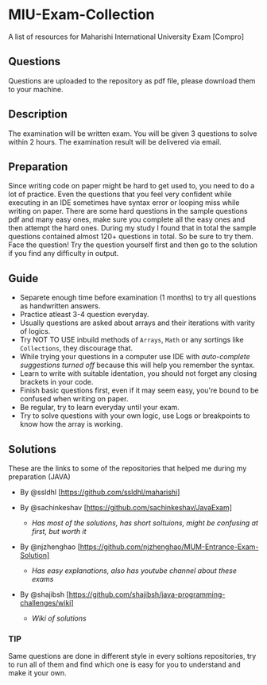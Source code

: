 # MIU-Exam-Collection

A list of resources for Maharishi International University Exam [Compro]

## Questions
Questions are uploaded to the repository as pdf file, please download them to your machine.

## Description
The examination will be written exam. You will be given 3 questions to solve within 2 hours.
The examination result will be delivered via email.

## Preparation
Since writing code on paper might be hard to get used to, you need to do a lot of practice.
Even the questions that you feel very confident while executing in an IDE sometimes have syntax error or looping miss while writing on paper.
There are some hard questions in the sample questions pdf and many easy ones, make sure you complete all the easy ones and then attempt the hard ones.
During my study I found that in total the sample questions contained almost 120+ questions in total. So be sure to try them.
Face the question! Try the question yourself first and then go to the solution if you find any difficulty in output.


## Guide
- Separete enough time before examination (1 months) to try all questions as handwritten answers.
- Practice atleast 3-4 question everyday.
- Usually questions are asked about arrays and their iterations with varity of logics.
- Try NOT TO USE inbuild methods of `Arrays`, `Math` or any sortings like `Collections`, they discourage that.
- While trying your questions in a computer use IDE with *auto-complete suggestions turned off* because this will help you remember the syntax.
- Learn to write with suitable identation, you should not forget any closing brackets in your code.
- Finish basic questions first, even if it may seem easy, you're bound to be confused when writing on paper.
- Be regular, try to learn everyday until your exam. 
- Try to solve questions with your own logic, use Logs or breakpoints to know how the array is working.



## Solutions

These are the links to some of the repositories that helped me during my preparation (JAVA)

- By @ssldhl [https://github.com/ssldhl/maharishi]

- By @sachinkeshav [https://github.com/sachinkeshav/JavaExam] 
  - *Has most of the solutions, has short soltuions, might be confusing at first, but worth it*

- By @njzhenghao [https://github.com/njzhenghao/MUM-Entrance-Exam-Solution]
  - *Has easy explanations, also has youtube channel about these exams*

- By @shajibsh [https://github.com/shajibsh/java-programming-challenges/wiki]
   - *Wiki of solutions*

### TIP
Same questions are done in different style in every soltions repositories, try to run all of them and find which one is easy for you to understand and make it your own.


